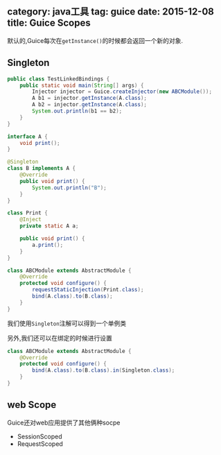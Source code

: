 category: java工具
tag: guice
date: 2015-12-08
title: Guice Scopes
---
默认的,Guice每次在`getInstance()`的时候都会返回一个新的对象.

## Singleton
```java
public class TestLinkedBindings {
	public static void main(String[] args) {
		Injector injector = Guice.createInjector(new ABCModule());
		A b1 = injector.getInstance(A.class);
		A b2 = injector.getInstance(A.class);
		System.out.println(b1 == b2);
	}
}

interface A {
	void print();
}

@Singleton
class B implements A {
	@Override
	public void print() {
		System.out.println("B");
	}
}

class Print {
	@Inject
	private static A a;

	public void print() {
		a.print();
	}
}

class ABCModule extends AbstractModule {
	@Override
	protected void configure() {
		requestStaticInjection(Print.class);
		bind(A.class).to(B.class);
	}
}
```
我们使用`Singleton`注解可以得到一个单例类

另外,我们还可以在绑定的时候进行设置
```java
class ABCModule extends AbstractModule {
	@Override
	protected void configure() {
		bind(A.class).to(B.class).in(Singleton.class);
	}
}
```

## web Scope
Guice还对web应用提供了其他俩种socpe
* SessionScoped
* RequestScoped
